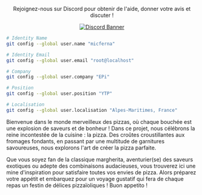 <div align="center">
  <p>Rejoignez-nous sur Discord pour obtenir de l'aide, donner votre avis et discuter !</p>
  <a href="https://discord.gg/azar">
    <img src="https://discord.com/api/guilds/1340354382235045978/widget.png?style=banner2" alt="Discord Banner" />
  </a>
</div>


```sh
# Identity Name
git config --global user.name "micferna"

# Identity Email
git config --global user.email "root@localhost"

# Company
git config --global user.company "EPi"

# Position 
git config --global user.position "YTP" 

# Localisation 
git config --global user.localisation "Alpes-Maritimes, France" 
```

Bienvenue dans le monde merveilleux des pizzas, où chaque bouchée est une explosion de saveurs et de bonheur ! 
Dans ce projet, nous célébrons la reine incontestée de la cuisine : la pizza. Des croûtes croustillantes aux fromages fondants, en passant par une multitude de garnitures savoureuses, nous explorons l'art de créer la pizza parfaite. 

Que vous soyez fan de la classique margherita, aventurier(se) des saveurs exotiques ou adepte des combinaisons audacieuses, vous trouverez ici une mine d'inspiration pour satisfaire toutes vos envies de pizza. 
Alors préparez votre appétit et embarquez pour un voyage gustatif qui fera de chaque repas un festin de délices pizzaïoliques ! Buon appetito !
